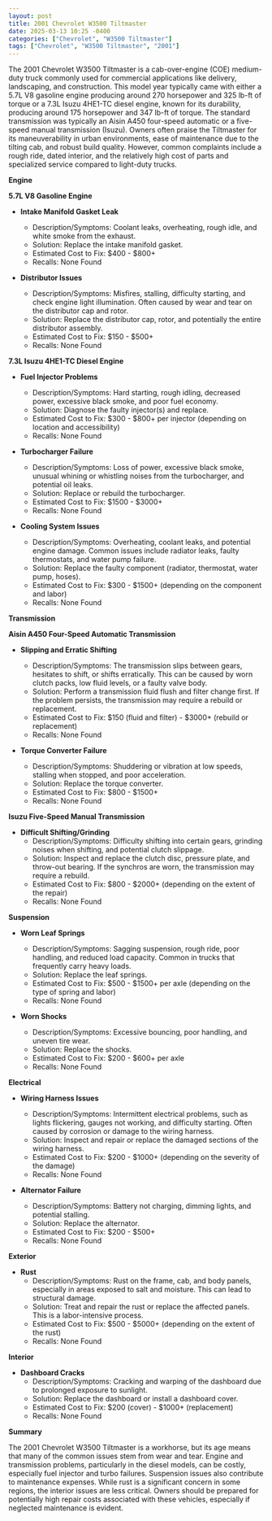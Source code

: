 ```yaml
---
layout: post
title: 2001 Chevrolet W3500 Tiltmaster
date: 2025-03-13 10:25 -0400
categories: ["Chevrolet", "W3500 Tiltmaster"]
tags: ["Chevrolet", "W3500 Tiltmaster", "2001"]
---
```

The 2001 Chevrolet W3500 Tiltmaster is a cab-over-engine (COE) medium-duty truck commonly used for commercial applications like delivery, landscaping, and construction. This model year typically came with either a 5.7L V8 gasoline engine producing around 270 horsepower and 325 lb-ft of torque or a 7.3L Isuzu 4HE1-TC diesel engine, known for its durability, producing around 175 horsepower and 347 lb-ft of torque. The standard transmission was typically an Aisin A450 four-speed automatic or a five-speed manual transmission (Isuzu). Owners often praise the Tiltmaster for its maneuverability in urban environments, ease of maintenance due to the tilting cab, and robust build quality. However, common complaints include a rough ride, dated interior, and the relatively high cost of parts and specialized service compared to light-duty trucks.

**Engine**

**5.7L V8 Gasoline Engine**

*   **Intake Manifold Gasket Leak**
    *   Description/Symptoms: Coolant leaks, overheating, rough idle, and white smoke from the exhaust.
    *   Solution: Replace the intake manifold gasket.
    *   Estimated Cost to Fix: $400 - $800+
    *   Recalls: None Found

*   **Distributor Issues**
    *   Description/Symptoms: Misfires, stalling, difficulty starting, and check engine light illumination. Often caused by wear and tear on the distributor cap and rotor.
    *   Solution: Replace the distributor cap, rotor, and potentially the entire distributor assembly.
    *   Estimated Cost to Fix: $150 - $500+
    *   Recalls: None Found

**7.3L Isuzu 4HE1-TC Diesel Engine**

*   **Fuel Injector Problems**
    *   Description/Symptoms: Hard starting, rough idling, decreased power, excessive black smoke, and poor fuel economy.
    *   Solution: Diagnose the faulty injector(s) and replace.
    *   Estimated Cost to Fix: $300 - $800+ per injector (depending on location and accessibility)
    *   Recalls: None Found

*   **Turbocharger Failure**
    *   Description/Symptoms: Loss of power, excessive black smoke, unusual whining or whistling noises from the turbocharger, and potential oil leaks.
    *   Solution: Replace or rebuild the turbocharger.
    *   Estimated Cost to Fix: $1500 - $3000+
    *   Recalls: None Found

*   **Cooling System Issues**
    *   Description/Symptoms: Overheating, coolant leaks, and potential engine damage. Common issues include radiator leaks, faulty thermostats, and water pump failure.
    *   Solution: Replace the faulty component (radiator, thermostat, water pump, hoses).
    *   Estimated Cost to Fix: $300 - $1500+ (depending on the component and labor)
    *   Recalls: None Found

**Transmission**

**Aisin A450 Four-Speed Automatic Transmission**

*   **Slipping and Erratic Shifting**
    *   Description/Symptoms: The transmission slips between gears, hesitates to shift, or shifts erratically. This can be caused by worn clutch packs, low fluid levels, or a faulty valve body.
    *   Solution: Perform a transmission fluid flush and filter change first. If the problem persists, the transmission may require a rebuild or replacement.
    *   Estimated Cost to Fix: $150 (fluid and filter) - $3000+ (rebuild or replacement)
    *   Recalls: None Found

*   **Torque Converter Failure**
    *   Description/Symptoms: Shuddering or vibration at low speeds, stalling when stopped, and poor acceleration.
    *   Solution: Replace the torque converter.
    *   Estimated Cost to Fix: $800 - $1500+
    *   Recalls: None Found

**Isuzu Five-Speed Manual Transmission**

*   **Difficult Shifting/Grinding**
    *   Description/Symptoms: Difficulty shifting into certain gears, grinding noises when shifting, and potential clutch slippage.
    *   Solution: Inspect and replace the clutch disc, pressure plate, and throw-out bearing. If the synchros are worn, the transmission may require a rebuild.
    *   Estimated Cost to Fix: $800 - $2000+ (depending on the extent of the repair)
    *   Recalls: None Found

**Suspension**

*   **Worn Leaf Springs**
    *   Description/Symptoms: Sagging suspension, rough ride, poor handling, and reduced load capacity. Common in trucks that frequently carry heavy loads.
    *   Solution: Replace the leaf springs.
    *   Estimated Cost to Fix: $500 - $1500+ per axle (depending on the type of spring and labor)
    *   Recalls: None Found

*   **Worn Shocks**
    *   Description/Symptoms: Excessive bouncing, poor handling, and uneven tire wear.
    *   Solution: Replace the shocks.
    *   Estimated Cost to Fix: $200 - $600+ per axle
    *   Recalls: None Found

**Electrical**

*   **Wiring Harness Issues**
    *   Description/Symptoms: Intermittent electrical problems, such as lights flickering, gauges not working, and difficulty starting. Often caused by corrosion or damage to the wiring harness.
    *   Solution: Inspect and repair or replace the damaged sections of the wiring harness.
    *   Estimated Cost to Fix: $200 - $1000+ (depending on the severity of the damage)
    *   Recalls: None Found

*   **Alternator Failure**
    *   Description/Symptoms: Battery not charging, dimming lights, and potential stalling.
    *   Solution: Replace the alternator.
    *   Estimated Cost to Fix: $200 - $500+
    *   Recalls: None Found

**Exterior**

*   **Rust**
    *   Description/Symptoms: Rust on the frame, cab, and body panels, especially in areas exposed to salt and moisture. This can lead to structural damage.
    *   Solution: Treat and repair the rust or replace the affected panels. This is a labor-intensive process.
    *   Estimated Cost to Fix: $500 - $5000+ (depending on the extent of the rust)
    *   Recalls: None Found

**Interior**

*   **Dashboard Cracks**
    *   Description/Symptoms: Cracking and warping of the dashboard due to prolonged exposure to sunlight.
    *   Solution: Replace the dashboard or install a dashboard cover.
    *   Estimated Cost to Fix: $200 (cover) - $1000+ (replacement)
    *   Recalls: None Found

**Summary**

The 2001 Chevrolet W3500 Tiltmaster is a workhorse, but its age means that many of the common issues stem from wear and tear. Engine and transmission problems, particularly in the diesel models, can be costly, especially fuel injector and turbo failures. Suspension issues also contribute to maintenance expenses. While rust is a significant concern in some regions, the interior issues are less critical. Owners should be prepared for potentially high repair costs associated with these vehicles, especially if neglected maintenance is evident.

